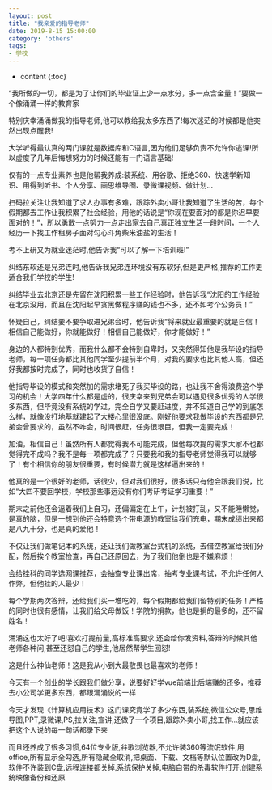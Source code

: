 ```yaml
---
layout: post
title: "我亲爱的指导老师"
date: 2019-8-15 15:00:00
category: 'others'
tags:
- 学校
---
```

* content
{:toc}

“我所做的一切，都是为了让你们的毕业证上少一点水分，多一点含金量！”要做一个像涌涌一样的教育家


















特别庆幸涌涌做我的指导老师,他可以教给我太多东西了!每次迷茫的时候都是他突然出现点醒我!

大学听得最认真的两门课就是数据库和C语言,因为他们足够负责不允许你逃课!所以虚度了几年后悔想努力的时候还能有一门语言基础!

仅有的一点专业素养也是他帮我养成:装系统、用谷歌、拒绝360、快速学新知识、用得到听书、个人分享、画思维导图、录微课视频、做计划...

扫码拉关注让我知道了求人办事有多难，跟踪外卖小哥让我知道了生活的苦，每个假期都去工作让我积累了社会经验，用他的话说是“你现在要面对的都是你迟早要面对的！”，所以勇敢一点努力一点走出家去自己真正独立生活一段时间，一个人经历一下找工作租房子面对勾心斗角柴米油盐的生活！

考不上研又为就业迷茫时,他告诉我“可以了解一下培训班!”

纠结东软还是兄弟连时,他告诉我兄弟连环境没有东软好,但是更严格,推荐的工作更适合我们学校的学生!

纠结毕业去北京还是先留在沈阳积累一些工作经验时，他告诉我“沈阳的工作经验在北京没用，而且在沈阳起早贪黑做程序赚的钱也不多，还不如考个公务员！”

怀疑自己，纠结要不要争取进兄弟会时，他告诉我“将来就业最重要的就是自信！相信自己能做好，你就能做好！相信自己能做好，你才能做好！”

身边的人都特别优秀，而我什么都不会特别自卑时，又突然得知他是我毕设的指导老师，每一项任务都比其他同学至少提前半个月，对我的要求也比其他人高，但还好我都按时完成了，同时也收货了自信！

他指导毕设的模式和突然加的需求堵死了我买毕设的路，也让我不舍得浪费这个学习的机会！大学四年什么都是虚的，很庆幸来到兄弟会可以遇见很多优秀的人学很多东西，但毕竟没有系统的学过，完全自学又要赶进度，并不知道自己学的到底怎么样，就像没打地基就建起了大楼心里很没底。刚好他要求我做毕设的东西都是兄弟会曾要求的，虽然不咋会，时间很赶，任务很艰巨，但我一定要完成！

加油，相信自己！虽然所有人都觉得我不可能完成，但他每次提的需求大家不也都觉得完不成吗？我不是每一项都完成了？只要我和我的指导老师觉得我可以就够了！有个相信你的朋友很重要，有时候潜力就是这样逼出来的！

他真的是一个很好的老师，话很少，但对我们很好，很多话只有他会跟我们说，比如“大四不要回学校，学校那些事远没有你们考研考证学习重要！”

期末之前他还会逼着我们上自习，还偏偏定在上午，计划被打乱，又不能睡懒觉，是真的脑，但是一想到他还会特意选个带电源的教室给我们充电，期末成绩出来都是八九十分，也是真的爱他！

不仅让我们做笔记本的系统，还让我们做教室台式机的系统，去借空教室给我们分配，然后挨个教室检查，再自己还原回去，为了我们他倒也是不嫌麻烦！

会给挂科的同学选网课推荐，会抽查专业课出席，抽考专业课考试，不允许任何人作弊，但他挂的人最少！

每个学期两次答辩，还给我们买一堆吃的，每个假期都给我们留特别的任务！严格的同时也很有感情，让我们给父母做饭！学院的捐款，他也是捐的最多的，还不留姓名！

涌涌这也太好了吧!喜欢打提前量,高标准高要求,还会给你发资料,答辩的时候其他老师各种问,甚至还怼自己的学生,他居然帮学生回怼!

这是什么神仙老师！这是我从小到大最敬畏也最喜欢的老师！

今天有一个创业的学长跟我们做分享，说要好好学vue前端比后端赚的还多，推荐去小公司学更多东西，都跟涌涌说的一样

今天才发现《计算机应用技术》这门课究竟学了多少东西,装系统,微信公众号,思维导图,PPT,录微课,PS,拉关注,宣讲,还做了一个项目,跟踪外卖小哥,找工作...就应该把这个人说的每一句话都录下来

而且还养成了很多习惯,64位专业版,谷歌浏览器,不允许装360等流氓软件,用office,所有显示全勾选,所有隐藏全取消,把桌面、下载、文档等默认位置改为D盘,软件不许装到C盘,远程连接都关掉,系统保护关掉,电脑自带的杀毒软件打开,创建系统映像备份和还原
